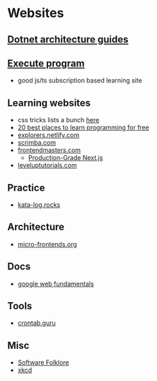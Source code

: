 # Websites

## [Dotnet architecture guides](https://dotnet.microsoft.com/learn/dotnet/architecture-guides)

## [Execute program](https://www.executeprogram.com/)
- good js/ts subscription based learning site

## Learning websites
- css tricks lists a bunch [here](https://css-tricks.com/teaching-web-dev-for-free-is-good-business/)
- [20 best places to learn programming for free](https://catalins.tech/20-best-places-to-learn-programming-for-free)
- [explorers.netlify.com](https://explorers.netlify.com/)
- [scrimba.com](https://scrimba.com/)
- [frontendmasters.com](https://frontendmasters.com/)
  - [Production-Grade Next.js](https://frontendmasters.com/courses/production-next/)
- [leveluptutorials.com](https://www.leveluptutorials.com/)

## Practice
- [kata-log.rocks](https://kata-log.rocks/starter)

## Architecture
- [micro-frontends.org](https://micro-frontends.org/)

## Docs
- [google web fundamentals](https://developers.google.com/web/fundamentals)

## Tools
- [crontab.guru](https://crontab.guru/)

## Misc
- [Software Folklore](http://beza1e1.tuxen.de/lore/index.html)
- [xkcd](https://xkcd.com/1179/)